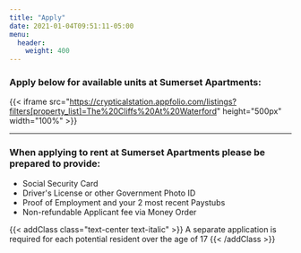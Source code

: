 ```yaml
---
title: "Apply"
date: 2021-01-04T09:51:11-05:00
menu:
  header:
    weight: 400
---
```


### Apply below for available units at Sumerset Apartments:

{{< iframe src="https://crypticalstation.appfolio.com/listings?filters[property_list]=The%20Cliffs%20At%20Waterford" height="500px" width="100%" >}}

***

### When applying to rent at Sumerset Apartments please be prepared to provide:
- Social Security Card
- Driver's License or other Government Photo ID
- Proof of Employment and your 2 most recent Paystubs
- Non-refundable Applicant fee via Money Order

{{< addClass class="text-center text-italic" >}}
  A separate application is required for each potential resident over the age of 17
{{< /addClass >}}
